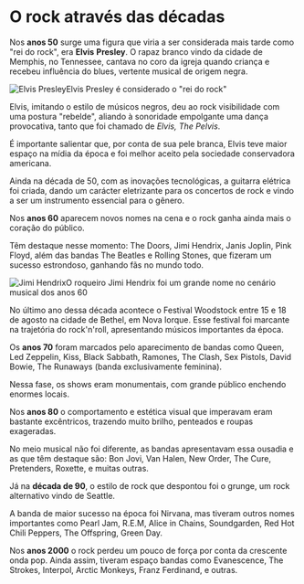 # O rock através das décadas

Nos **anos 50** surge uma figura que viria a ser considerada mais tarde como "rei do rock", era **Elvis** **Presley**. O rapaz branco vindo da cidade de Memphis, no Tennessee, cantava no coro da igreja quando criança e recebeu influência do blues, vertente musical de origem negra.

![Elvis Presley](https://static.todamateria.com.br/upload/el/vi/elvispresley1958-cke.jpg)Elvis Presley é considerado o "rei do rock"

Elvis, imitando o estilo de músicos negros, deu ao rock visibilidade com uma postura "rebelde", aliando à sonoridade empolgante uma dança provocativa, tanto que foi chamado de *Elvis, The Pelvis*.

É importante salientar que, por conta de sua pele branca, Elvis teve maior espaço na mídia da época e foi melhor aceito pela sociedade conservadora americana.

Ainda na década de 50, com as inovações tecnológicas, a guitarra elétrica foi criada, dando um carácter eletrizante para os concertos de rock e vindo a ser um instrumento essencial para o gênero.

Nos **anos 60** aparecem novos nomes na cena e o rock ganha ainda mais o coração do público.

Têm destaque nesse momento: The Doors, Jimi Hendrix, Janis Joplin, Pink Floyd, além das bandas The Beatles e Rolling Stones, que fizeram um sucesso estrondoso, ganhando fãs no mundo todo.

![Jimi Hendrix](https://static.todamateria.com.br/upload/ji/mi/jimihendrix1967helsinki-cke.jpg?auto_optimize=low)O roqueiro Jimi Hendrix foi um grande nome no cenário musical dos anos 60

No último ano dessa década acontece o Festival Woodstock entre 15 e 18 de agosto na cidade de Bethel, em Nova Iorque. Esse festival foi marcante na trajetória do rock'n'roll, apresentando músicos importantes da época.

Os **anos 70** foram marcados pelo aparecimento de bandas como Queen, Led Zeppelin, Kiss, Black Sabbath, Ramones, The Clash, Sex Pistols, David Bowie, The Runaways (banda exclusivamente feminina).

Nessa fase, os shows eram monumentais, com grande público enchendo enormes locais.

Nos **anos 80** o comportamento e estética visual que imperavam eram bastante excêntricos, trazendo muito brilho, penteados e roupas exageradas.

No meio musical não foi diferente, as bandas apresentavam essa ousadia e as que têm destaque são: Bon Jovi, Van Halen, New Order, The Cure, Pretenders, Roxette, e muitas outras.

Já na **década de 90**, o estilo de rock que despontou foi o grunge, um rock alternativo vindo de Seattle.

A banda de maior sucesso na época foi Nirvana, mas tiveram outros nomes importantes como Pearl Jam, R.E.M, Alice in Chains, Soundgarden, Red Hot Chili Peppers, The Offspring, Green Day.

Nos **anos 2000** o rock perdeu um pouco de força por conta da crescente onda pop. Ainda assim, tiveram espaço bandas como Evanescence, The Strokes, Interpol, Arctic Monkeys, Franz Ferdinand, e outras.